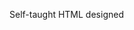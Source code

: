 Self-taught HTML designed
              
 
 
 
      
 
 
                                                                      